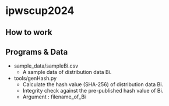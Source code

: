 # ipwscup2024

## How to work

## Programs & Data
- sample_data/sampleBi.csv
  - A sample data of distribution data Bi.
- tools/genHash.py
  - Calculate the hash value (SHA-256) of distribution data Bi.
  - Integrity check against the pre-published hash value of Bi.
  - Argument : filename_of_Bi
